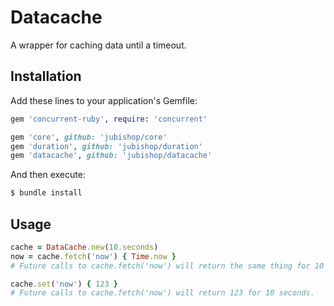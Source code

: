 # Datacache

A wrapper for caching data until a timeout.

## Installation

Add these lines to your application's Gemfile:

```ruby
gem 'concurrent-ruby', require: 'concurrent'

gem 'core', github: 'jubishop/core'
gem 'duration', github: 'jubishop/duration'
gem 'datacache', github: 'jubishop/datacache'
```

And then execute:

```sh
$ bundle install
```

## Usage

```ruby
cache = DataCache.new(10.seconds)
now = cache.fetch('now') { Time.now }
# Future calls to cache.fetch('now') will return the same thing for 10 seconds

cache.set('now') { 123 }
# Future calls to cache.fetch('now') will return 123 for 10 seconds.
```
